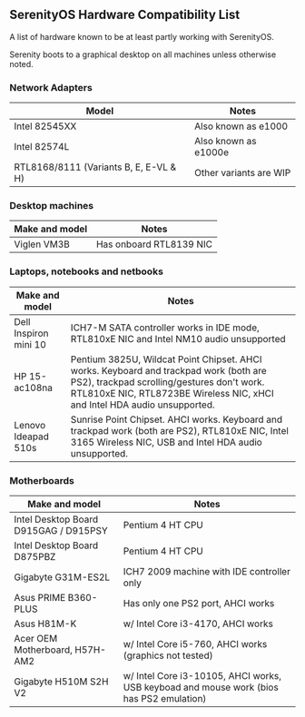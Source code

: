 ## SerenityOS Hardware Compatibility List

A list of hardware known to be at least partly working with SerenityOS.

Serenity boots to a graphical desktop on all machines unless otherwise noted.

### Network Adapters

| Model                                    | Notes                         |
| ---------------------------------------- | ----------------------------- |
| Intel 82545XX                            | Also known as e1000           |
| Intel 82574L                             | Also known as e1000e          |
| RTL8168/8111 (Variants B, E, E-VL & H)   | Other variants are WIP        |

### Desktop machines

| Make and model                           | Notes                         |
| ---------------------------------------- | ----------------------------- |
| Viglen VM3B                              | Has onboard RTL8139 NIC       |

### Laptops, notebooks and netbooks

| Make and model                           | Notes                                                                                                                                                                                                            |
| ---------------------------------------- | ---------------------------------------------------------------------------------------------------------------------------------------------------------------------------------------------------------------- |
| Dell Inspiron mini 10                    | ICH7-M SATA controller works in IDE mode, RTL810xE NIC and Intel NM10 audio unsupported                                                                                                                          |
| HP 15-ac108na                            | Pentium 3825U, Wildcat Point Chipset. AHCI works. Keyboard and trackpad work (both are PS2), trackpad scrolling/gestures don't work. RTL810xE NIC, RTL8723BE Wireless NIC, xHCI and Intel HDA audio unsupported. |
| Lenovo Ideapad 510s                      | Sunrise Point Chipset. AHCI works. Keyboard and trackpad work (both are PS2), RTL810xE NIC, Intel 3165 Wireless NIC, USB and Intel HDA audio unsupported. |

### Motherboards

| Make and model                           | Notes                                                           |
| ---------------------------------------- | ----------------------------------------------------------------|
| Intel Desktop Board D915GAG / D915PSY    | Pentium 4 HT CPU                                                |
| Intel Desktop Board D875PBZ              | Pentium 4 HT CPU                                                |
| Gigabyte G31M-ES2L                       | ICH7 2009 machine with IDE controller only                      |
| Asus PRIME B360-PLUS                     | Has only one PS2 port, AHCI works                               |
| Asus H81M-K                              | w/ Intel Core i3-4170, AHCI works                               |
| Acer OEM Motherboard, H57H-AM2           | w/ Intel Core i5-760, AHCI works (graphics not tested)          |
| Gigabyte H510M S2H V2                    | w/ Intel Core i3-10105, AHCI works, USB keyboad and mouse work (bios has PS2 emulation) |
